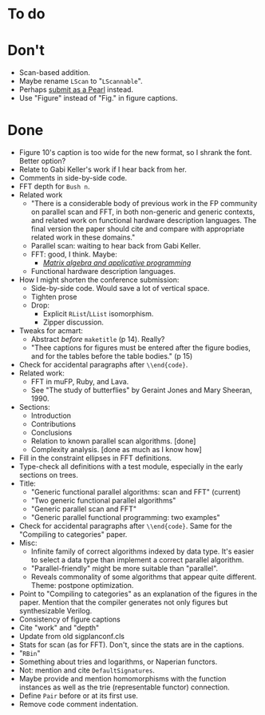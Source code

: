 # To do

# Don't

*   Scan-based addition.
*   Maybe rename `LScan` to "`LScannable`".
*   Perhaps [submit as a Pearl](http://icfp17.sigplan.org/track/icfp-2017-papers#Call-for-Papers) instead.
*   Use "Figure" instead of "Fig." in figure captions.

# Done


*   Figure 10's caption is too wide for the new format, so I shrank the font.
    Better option?
*   Relate to Gabi Keller's work if I hear back from her.
*   Comments in side-by-side code.
*   FFT depth for `Bush n`.
*   Related work
    *   "There is a considerable body of previous work in the FP community on parallel scan and FFT, in both non-generic and generic contexts, and related work on functional hardware description languages. The final version the paper should cite and compare with appropriate related work in these domains."
    *   Parallel scan: waiting to hear back from Gabi Keller.
    *   FFT: good, I think. Maybe:
        *   [*Matrix algebra and applicative programming*](https://www.cs.indiana.edu/cgi-bin/techreports/TRNNN.cgi?trnum=TR222)
    *   Functional hardware description languages.
*   How I might shorten the conference submission:
    *   Side-by-side code.
        Would save a lot of vertical space.
    *   Tighten prose
    *   Drop:
        *   Explicit `RList`/`LList` isomorphism.
        *   Zipper discussion.
*   Tweaks for acmart:
    *   Abstract *before* `maketitle` (p 14). Really?
    *   "Thee captions for figures must be entered after the figure bodies, and for the tables before the table bodies." (p 15)
*   Check for accidental paragraphs after `\\end{code}`.
*   Related work:
    *   FFT in muFP, Ruby, and Lava.
    *   See "The study of butterflies" by Geraint Jones and Mary Sheeran, 1990.
*   Sections:
    *   Introduction
    *   Contributions
    *   Conclusions
    *   Relation to known parallel scan algorithms. [done]
    *   Complexity analysis. [done as much as I know how]
*   Fill in the constraint ellipses in FFT definitions.
*   Type-check all definitions with a test module, especially in the early sections on trees.
*   Title:
    *   "Generic functional parallel algorithms: scan and FFT" (current)
    *   "Two generic functional parallel algorithms"
    *   "Generic parallel scan and FFT"
    *   "Generic parallel functional programming: two examples"
*   Check for accidental paragraphs after `\\end{code}`.
    Same for the "Compiling to categories" paper.
*   Misc:
    *   Infinite family of correct algorithms indexed by data type.
        It's easier to select a data type than implement a correct parallel algorithm.
    *   "Parallel-friendly" might be more suitable than "parallel".
    *   Reveals commonality of some algorithms that appear quite different.
        Theme: postpone optimization.
*   Point to "Compiling to categories" as an explanation of the figures in the paper.
    Mention that the compiler generates not only figures but synthesizable Verilog.
*   Consistency of figure captions
*   Cite "work" and "depth"
*   Update from old sigplanconf.cls
*   Stats for scan (as for FFT).
    Don't, since the stats are in the captions.
*   "`RBin`"
*   Something about tries and logarithms, or Naperian functors.
*   Not: mention and cite `DefaultSignatures`.
*   Maybe provide and mention homomorphisms with the function instances as well as the trie (representable functor) connection.
*   Define `Pair` before or at its first use.
*   Remove code comment indentation.
